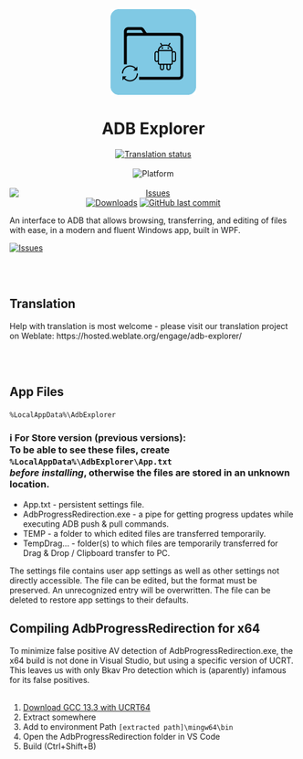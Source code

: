 <p align="center">
  <img alt="ADB Explorer Logo" src="icons/Store_icon_2023.png" width="150px" />
  <h1 align="center">ADB Explorer</h1>
</p>


<p align="center">
	<a href="https://hosted.weblate.org/engage/adb-explorer/">
		<img src="https://hosted.weblate.org/widget/adb-explorer/resources/svg-badge.svg" alt="Translation status" /></a>
	<br></br>
	<a title="Platform" target="_blank">
		<img src="https://img.shields.io/badge/Platform-Windows-blue" alt="Platform" /></a>
 	<br></br>
	<a href="https://github.com/Alex4SSB/ADB-Explorer/issues">
		<img alt="Issues" src="https://img.shields.io/github/issues/Alex4SSB/ADB-Explorer?color=0088ff" style="display:block;"/></a>
	<a href="https://github.com/Alex4SSB/ADB-Explorer/releases">
		<img alt="Downloads" src="https://img.shields.io/github/downloads/Alex4SSB/ADB-Explorer/total" /></a>
	<a href="https://github.com/Alex4SSB/ADB-Explorer/commits">
  		<img alt="GitHub last commit" src="https://img.shields.io/github/last-commit/Alex4SSB/ADB-Explorer?label=Last%20commit"></a>
</p>

An interface to ADB that allows browsing, transferring, and editing of files with ease, in a modern and fluent Windows app, built in WPF.



<a href="https://www.microsoft.com/store/apps/9PPGN2WM50QB">
      <img alt="Issues" width=300px src="https://get.microsoft.com/images/en-us%20light.svg" />
</a>

<br></br>
<h2 align="left"/>Translation</h2>
Help with translation is most welcome - please visit our translation project on Weblate: https://hosted.weblate.org/engage/adb-explorer/

<br></br>
<h2 align="left"/>App Files</h2>

`%LocalAppData%\AdbExplorer`


### ℹ️ For Store version (previous versions): <br />To be able to see these files, create `%LocalAppData%\AdbExplorer\App.txt` <br /> *before installing*, otherwise the files are stored in an unknown location.


* App.txt - persistent settings file.
* AdbProgressRedirection.exe - a pipe for getting progress updates while executing ADB push & pull commands.
* TEMP - a folder to which edited files are transferred temporarily.
* TempDrag... - folder(s) to which files are temporarily transferred for Drag & Drop / Clipboard transfer to PC.

The settings file contains user app settings as well as other settings not directly accessible.
The file can be edited, but the format must be preserved.
An unrecognized entry will be overwritten.
The file can be deleted to restore app settings to their defaults.

<h2 align="left"/>Compiling AdbProgressRedirection for x64</h2>
To minimize false positive AV detection of AdbProgressRedirection.exe, the x64 build is not done in Visual Studio, but using a specific version of UCRT. <br />
This leaves us with only Bkav Pro detection which is (aparently) infamous for its false positives. <br />
<br />

1. [Download GCC 13.3 with UCRT64](https://github.com/brechtsanders/winlibs_mingw/releases/tag/13.3.0posix-11.0.1-ucrt-r1)
2. Extract somewhere
3. Add to environment Path `[extracted path]\mingw64\bin`
4. Open the AdbProgressRedirection folder in VS Code
5. Build (Ctrl+Shift+B)
